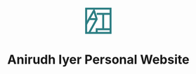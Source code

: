 <p align="center">
  <a href="https://anirudhi.surge.sh">
    <img alt="AI-LOGO" src="./static/logo.png" width="60" />
  </a>
</p>
<h1 align="center">
  Anirudh Iyer Personal Website
</h1>
